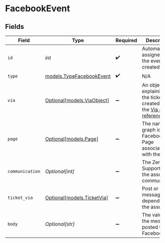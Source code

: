 # FacebookEvent


## Fields

| Field                                                                                                                                            | Type                                                                                                                                             | Required                                                                                                                                         | Description                                                                                                                                      |
| ------------------------------------------------------------------------------------------------------------------------------------------------ | ------------------------------------------------------------------------------------------------------------------------------------------------ | ------------------------------------------------------------------------------------------------------------------------------------------------ | ------------------------------------------------------------------------------------------------------------------------------------------------ |
| `id`                                                                                                                                             | *int*                                                                                                                                            | :heavy_check_mark:                                                                                                                               | Automatically assigned when the event is created                                                                                                 |
| `type`                                                                                                                                           | [models.TypeFacebookEvent](../models/typefacebookevent.md)                                                                                       | :heavy_check_mark:                                                                                                                               | N/A                                                                                                                                              |
| `via`                                                                                                                                            | [Optional[models.ViaObject]](../models/viaobject.md)                                                                                             | :heavy_minus_sign:                                                                                                                               | An object explaining how the ticket was created. See the [Via object reference](/documentation/ticketing/reference-guides/via-object-reference)<br/> |
| `page`                                                                                                                                           | [Optional[models.Page]](../models/page.md)                                                                                                       | :heavy_minus_sign:                                                                                                                               | The name and graph id of the Facebook Page associated with the event                                                                             |
| `communication`                                                                                                                                  | *Optional[int]*                                                                                                                                  | :heavy_minus_sign:                                                                                                                               | The Zendesk Support id of the associated communication                                                                                           |
| `ticket_via`                                                                                                                                     | [Optional[models.TicketVia]](../models/ticketvia.md)                                                                                             | :heavy_minus_sign:                                                                                                                               | Post or message depending on the association                                                                                                     |
| `body`                                                                                                                                           | *Optional[str]*                                                                                                                                  | :heavy_minus_sign:                                                                                                                               | The value of the message posted to Facebook                                                                                                      |